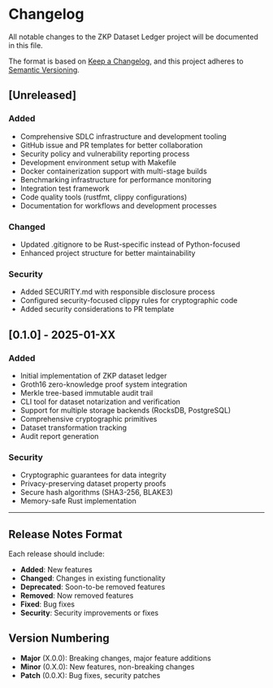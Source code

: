 # Changelog

All notable changes to the ZKP Dataset Ledger project will be documented in this file.

The format is based on [Keep a Changelog](https://keepachangelog.com/en/1.0.0/),
and this project adheres to [Semantic Versioning](https://semver.org/spec/v2.0.0.html).

## [Unreleased]

### Added
- Comprehensive SDLC infrastructure and development tooling
- GitHub issue and PR templates for better collaboration
- Security policy and vulnerability reporting process
- Development environment setup with Makefile
- Docker containerization support with multi-stage builds
- Benchmarking infrastructure for performance monitoring
- Integration test framework
- Code quality tools (rustfmt, clippy configurations)
- Documentation for workflows and development processes

### Changed
- Updated .gitignore to be Rust-specific instead of Python-focused
- Enhanced project structure for better maintainability

### Security
- Added SECURITY.md with responsible disclosure process
- Configured security-focused clippy rules for cryptographic code
- Added security considerations to PR template

## [0.1.0] - 2025-01-XX

### Added
- Initial implementation of ZKP dataset ledger
- Groth16 zero-knowledge proof system integration
- Merkle tree-based immutable audit trail
- CLI tool for dataset notarization and verification
- Support for multiple storage backends (RocksDB, PostgreSQL)
- Comprehensive cryptographic primitives
- Dataset transformation tracking
- Audit report generation

### Security
- Cryptographic guarantees for data integrity
- Privacy-preserving dataset property proofs
- Secure hash algorithms (SHA3-256, BLAKE3)
- Memory-safe Rust implementation

---

## Release Notes Format

Each release should include:
- **Added**: New features
- **Changed**: Changes in existing functionality  
- **Deprecated**: Soon-to-be removed features
- **Removed**: Now removed features
- **Fixed**: Bug fixes
- **Security**: Security improvements or fixes

## Version Numbering

- **Major** (X.0.0): Breaking changes, major feature additions
- **Minor** (0.X.0): New features, non-breaking changes
- **Patch** (0.0.X): Bug fixes, security patches